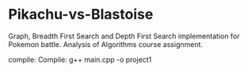 # Pikachu-vs-Blastoise
Graph, Breadth First Search and Depth First Search implementation for Pokemon battle. Analysis of Algorithms course assignment.

compile: Compile: g++ main.cpp -o project1

